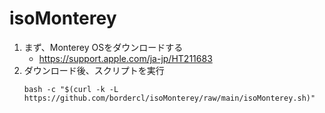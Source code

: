 # isoMonterey

1. まず、Monterey OSをダウンロードする
    * https://support.apple.com/ja-jp/HT211683
1. ダウンロード後、スクリプトを実行
    ```shell
    bash -c "$(curl -k -L https://github.com/bordercl/isoMonterey/raw/main/isoMonterey.sh)"
    ```
